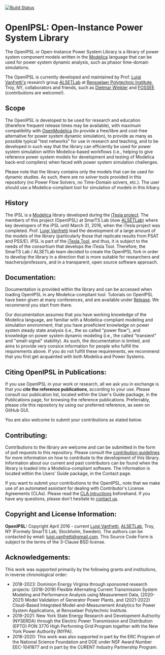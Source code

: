 <!---
[![Build Status](https://travis-ci.org/OpenIPSL/OpenIPSL.svg?branch=master)](https://travis-ci.org/OpenIPSL/OpenIPSL)
[![Documentation Status](https://readthedocs.org/projects/openipsl/badge/?version=latest)](http://openipsl.readthedocs.io/en/latest/?badge=latest)
-->
[![Build Status](https://github.com/openipsl/openipsl/actions/workflows/checkCI.yml/badge.svg?branch=master)](https://github.com/OpenIPSL/OpenIPSL/actions)

# **OpenIPSL**: Open-Instance Power System Library
The OpenIPSL or Open-Instance Power System Library is a library of power system component models written in the [Modelica](http://modelica.org) language that can be used for power system dynamic analysis, such as phasor time-domain simulations.

The OpenIPSL is currently developed and maintained by Prof. [Luigi Vanfretti's](https://github.com/lvanfretti) research group [ALSETLab](https://github.com/ALSETLab) at [Rensselaer Polytechnic Institute](http://rpi.edu), Troy, NY, collaborators and friends, such as [Dietmar Winkler](https://github.com/dietmarw) and [FOSSEE](https://om.fossee.in/fellowship2018) (contributions are welcome!).

## Scope
The OpenIPSL is developed to be used for research and education (therefore frequent release times may be available), with maximum compatibility with [OpenModelica](https://openmodelica.org/) (to provide a free/libre and cost-free alternative for power system dynamic simulation), to provide as many as possible typical "test networks" for use in research and teaching, and to be developed in such way that the library can efficiently be used for power system simulation within Modelica-based workflows (i.e., helping to give reference power system models for development and testing of Modelica back-end compilers) when faced with power system simulation challenges.

Please note that the library contains only the models that can be used for dynamic studies. As such, there are no solver tools provided in this repository (no Power Flow Solvers, no Time-Domain solvers, etc.).
The user should use a Modelica-compliant tool for simulation of models in this lirbary.

## History
The iPSL is a [Modelica](https://www.modelica.org) library developed during the [iTesla project](http://www.itesla-project.eu/).
The members of this project (OpenIPSL) at SmarTS Lab (now [ALSETLab](https://github.com/ALSETLab)) where key developers of the iPSL until March 31, 2016, when the iTesla project was completed.
Prof. [Luigi Vanfretti](https://github.com/lvanfretti) lead the development of a large amount of the models of the library (particularly those that replicate results from PSAT and PSS/E).
iPSL is part of the [iTesla Tool](https://github.com/itesla/ipst), and thus, it is subject to the needs of the consortium that develops the iTesla Tool.
Therefore, the SmarTS Lab / ALSETLab team decided to create the OpenIPSL fork in order to develop the library in a direction that is more suitable for researchers and teachers/professors, and in a transparent, open source software approach.

## Documentation:
Documentation is provided within the library and can be accessed when loading OpenIPSL in any Modelica-compliant tool. Tutorials on OpenIPSL have been given at many conferences, and are available under [Release](https://github.com/OpenIPSL/OpenIPSL/releases). We recommend you start from there.

Our documentation assumes that you have working knowledge of the Modelica language, are familiar with a Modelica-compliant modeling and simulation environment, that you have proeficient knowledge on power system steady state analysis (i.e., the so called "power flow"), and knowledge on power system dynamic modeling (i.e., the called "transient" and "small-signal" stability). As such, the documentation is limited, and aims to provide very consice information for people who fulfill the requirements above. If you do not fulfill these requirements, we recommend that you first get acquainted with both Modelica and Power Systems.

## Citing OpenIPSL in Publications:
If you use OpenIPSL in your work or research, all we ask you in exchange is that you **cite the reference publications**, according to your use. Please consult our publication list, located within the User's Guide package, in the Publications page, for browsing the reference publications. Preferrably, please cite this repository by using our preferred reference, as seen on GitHub GUI.

You are also welcome to submit your contributions as stated below.

## Contributing:

Contributions to the library are welcome and can be submitted in the form of pull requests to this repository. Please consult the [contribution guidelines](.github/CONTRIBUTING.md) for more information on how to contribute to the development of this library. Information about our current and past contributors can be found when the library is loaded into a Modelica-compliant software. The information is located within the Users' Guide package, in the Contact page.

If you want to submit your contributions to the OpenIPSL, note that we make use of an automated assistant for dealing with Contributor's License Agreements (CLAs). Please read the [CLA intructions](.github/legal/README.md) beforehand. If you have any questions, please don't hesitate to <a href="mailto:luigi.vanfretti@gmail.com?subject=Contributing_to_OpenIPSL">contact us</a>.

## Copyright and License Information:

**OpenIPSL:** Copyright April 2016 - current [Luigi Vanfretti](https://github.com/lvanfretti), [ALSETLab](https://github.com/ALSETLab), Troy, NY (Formely SmarTS Lab, Stockholm, Sweden). 
The authors can be contacted by email: <a href="mailto:luigi.vanfretti@gmail.com?subject=OpenIPSL_License">luigi.vanfretti@gmail.com</a>. This Source Code Form is subject to the terms of the 3-Clause BSD license.

## Acknowledgements:

This work was supported primarily by the following grants and institutions, in reverse chronological order:
- 2018-2023: Dominion Energy Virginia through sponsored research projects: (2018-2019) Flexible Alternating Current Transmission System Modeling and Performance Analysis using Measurement Data, (2020-2021) Model Validation of Generator Power Plants, and (2021-2022) Cloud-Based Integrated Model-and-Measurement Analytics for Power System Applications, at Rensselaer Polytechnic Institute.
- 2019-2021: New York State Energy Research and Development Authority (NYSERDA) through the Electric Power Transmission and Distribution (EPTD) PON 3770 High Performing Grid Program together with the New York Power Authority (NYPA). 
- 2018-2020: This work was also supported in part by the ERC Program of the National Science Foundation and DOE under NSF Award Number EEC-1041877 and in part by the CURENT Industry Partnership Program. 

